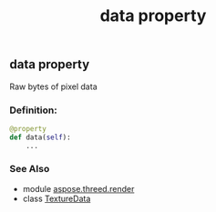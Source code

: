 ﻿---
title: data property
second_title: Aspose.3D for Python via .NET API References
description: 
type: docs
weight: 80
url: /python-net/aspose.threed.render/texturedata/data/
is_root: false
---

## data property


Raw bytes of pixel data
### Definition:
```python
@property
def data(self):
    ...
```

### See Also
* module [aspose.threed.render](../../)
* class [TextureData](/3d/python-net/aspose.threed.render/texturedata)
